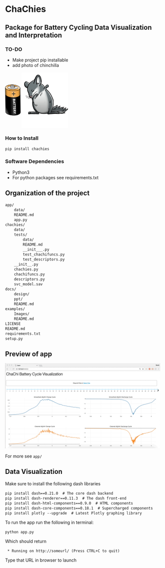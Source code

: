 # ChaChies 
## Package for Battery Cycling Data Visualization and Interpretation
### TO-DO
- Make project pip installable 
- add photo of chinchilla 

<img align="center" src="images/battery.png" width="50"> <img align="center" src="images/dab_chinchilla.jpg" width="150">

### How to Install 
```
pip install chachies  
```
### Software Dependencies 
- Python3 
- For python packages see requirements.txt

## Organization of the project
```
app/
    data/
    README.md
    app.py 
chachies/ 
    data/
    tests/
        data/
        README.md
        __init___.py
        test_chachifuncs.py
        test_descriptors.py
    __init__.py
    chachies.py 
    chachifuncs.py
    descriptors.py 
    svc_model.sav
docs/ 
    design/
    ppt/
    README.md
examples/
    Images/ 
    README.md
LICENSE
README.md
requirements.txt
setup.py
```

## Preview of app 
![Preview](images/gif3_interactivegraph.gif)

For more see ```app/```

## Data Visualization 
Make sure to install the following dash libraries
```
pip install dash==0.21.0  # The core dash backend
pip install dash-renderer==0.11.3  # The dash front-end
pip install dash-html-components==0.9.0  # HTML components
pip install dash-core-components==0.18.1  # Supercharged components
pip install plotly --upgrade  # Latest Plotly graphing library
```

To run the app run the following in terminal:
```
python app.py
```
Which should return
```
 * Running on http://someurl/ (Press CTRL+C to quit)
```
Type that URL in browser to launch





